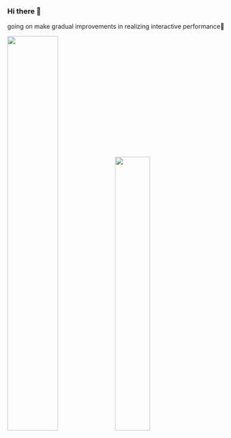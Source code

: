### Hi there 👋

going on make gradual improvements in realizing interactive performance🦾

<span><img src='https://github-readme-stats.vercel.app/api?username=sooonding&show_icons=true&theme=vue' width="48%"></span>
<span><img width='40%' src='https://github-readme-stats.vercel.app/api/top-langs/?username=sooonding&layout=compact&theme=vue&langs_count=6'></span>

<!-- https://github-readme-stats.vercel.app/api?username=sooonding&show_icons=true&theme=vue -->
<!-- [![Top Langs](https://github-readme-stats.vercel.app/api/top-langs/?username=sooonding&layout=compact&theme=vue&langs_count=6)](https://github.com/anuraghazra/github-readme-stats) -->

<!--
**sooonding/sooonding** is a ✨ _special_ ✨ repository because its `README.md` (this file) appears on your GitHub profile.

Here are some ideas to get you started:

- 🔭 I’m currently working on ...
- 🌱 I’m currently learning ...
- 👯 I’m looking to collaborate on ...
- 🤔 I’m looking for help with ...
- 💬 Ask me about ...
- 📫 How to reach me: ...
- 😄 Pronouns: ...
- ⚡ Fun fact: ...
-->
